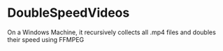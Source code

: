 # DoubleSpeedVideos
On a Windows Machine, it recursively collects all .mp4 files and doubles their speed using FFMPEG
